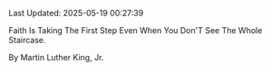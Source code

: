 Last Updated: 2025-05-19 00:27:39

Faith Is Taking The First Step Even When You Don'T See The Whole Staircase.

By Martin Luther King, Jr.
